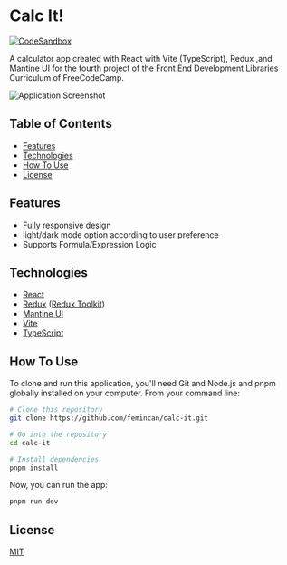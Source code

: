 # Calc It!

[![CodeSandbox](https://img.shields.io/badge/Codesandbox-040404?style=for-the-badge&logo=codesandbox&logoColor=DBDBDB)](https://codesandbox.io/p/github/femincan/calc-it/main)

A calculator app created with React with Vite (TypeScript), Redux ,and Mantine UI for the fourth project of the Front End Development Libraries Curriculum of FreeCodeCamp.

![Application Screenshot](https://github.com/femincan/calc-it/assets/78358128/b61216dc-68ec-4219-9f9a-99023ffe7acc)


## Table of Contents

- [Features](#features)
- [Technologies](#technologies)
- [How To Use](#how-to-use)
- [License](#license)

## Features

- Fully responsive design
- light/dark mode option according to user preference
- Supports Formula/Expression Logic

## Technologies

- [React](https://react.dev)
- [Redux](https://redux.js.org) ([Redux Toolkit](https://redux-toolkit.js.org))
- [Mantine UI](https://mantine.dev)
- [Vite](https://vitejs.dev)
- [TypeScript](https://typescriptlang.org)

## How To Use

To clone and run this application, you'll need Git and Node.js and pnpm globally installed on your computer. From your command line:

```bash
# Clone this repository
git clone https://github.com/femincan/calc-it.git

# Go into the repository
cd calc-it

# Install dependencies
pnpm install
```

Now, you can run the app:

```bash
pnpm run dev
```

## License

[MIT](./LICENSE)
